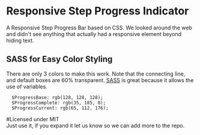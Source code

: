 # Responsive Step Progress Indicator
A Responsive Step Progress Bar based on CSS. We looked around the web and didn't see anything that actually had a responsive element beyond hiding text.
  
## SASS for Easy Color Styling  
There are only 3 colors to make this work. Note that the connecting line, and default boxes are 60% transparent. [SASS](http://sass-lang.com/) is great because it allows the use of variables.
  
	  $ProgressBase: rgb(128, 128, 128);  
	  $ProgressComplete: rgb(35, 185, 0);  
	  $ProgressCurrent: rgb(65, 112, 176);  
  
#Licensed under MIT  
Just use it, if you expand it let us know so we can add more to the repo.